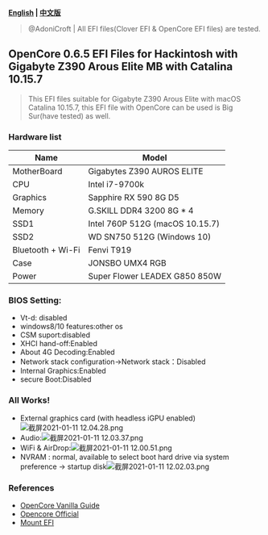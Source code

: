 **[English](https://github.com/AdonisCroft/Gigabyte-Z390-Aorus-Elite-Hackintosh-OpenCore-Clover) | [中文版](https://github.com/AdonisCroft/Gigabyte-Z390-Aorus-Elite-Hackintosh-OpenCore-Clover/blob/main/Chinese.md)**

> @AdoniCroft | All EFI files(Clover EFI & OpenCore EFI files) are tested. 

## OpenCore 0.6.5 EFI Files for Hackintosh with Gigabyte Z390 Arous Elite MB with Catalina 10.15.7

> This EFI files suitable for Gigabyte Z390 Arous Elite with macOS Catalina 10.15.7, this EFI file with OpenCore can be used is Big Sur(have tested) as well.

### Hardware list

| Name              | Model                           |
| ----------------- | ------------------------------- |
| MotherBoard       | Gigabytes Z390 AUROS ELITE      |
| CPU               | Intel i7-9700k                  |
| Graphics          | Sapphire RX 590 8G D5           |
| Memory            | G.SKILL  DDR4 3200 8G * 4       |
| SSD1              | Intel 760P 512G (macOS 10.15.7) |
| SSD2              | WD SN750 512G (Windows 10)      |
| Bluetooth + Wi-Fi | Fenvi T919                      |
| Case              | JONSBO UMX4 RGB                 |
| Power             | Super Flower LEADEX G850 850W   |



### BIOS Setting:

- Vt-d: disabled
- windows8/10 features:other os
- CSM suport:disabled
- XHCI hand-off:Enabled
- About 4G Decoding:Enabled
- Network stack configuration->Network stack：Disabled
- Internal Graphics:Enabled
- secure Boot:Disabled

### All Works!

- External graphics card (with headless iGPU enabled)![截屏2021-01-11 12.04.28.png](https://i.loli.net/2021/01/11/3JpUOLwIoCFxW1Q.png)
- Audio:![截屏2021-01-11 12.03.37.png](https://i.loli.net/2021/01/11/3tMloYCUQTOwgHu.png)
- WiFi & AirDrop:![截屏2021-01-11 12.00.51.png](https://i.loli.net/2021/01/11/oXIqc3mGleuB8Qs.png)
- NVRAM : normal, available to select boot hard drive via system preference -> startup disk![截屏2021-01-11 12.02.03.png](https://i.loli.net/2021/01/11/HlYL8wgPR45sFQk.png)

### References

- [OpenCore Vanilla Guide](https://khronokernel-2.gitbook.io/opencore-vanilla-desktop-guide/)
- [Opencore Official](https://github.com/acidanthera/OpenCorePkg)
- [Mount EFI](https://github.com/corpnewt/MountEFI)


